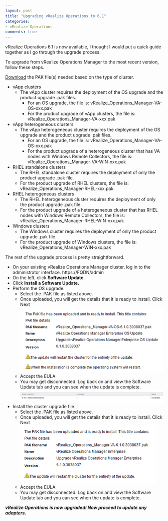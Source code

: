 ```yaml
---
layout: post
title: "Upgrading vRealize Operations to 6.1"
categories:
- vRealize Operations
comments: true
---
```

vRealize Operations 6.1 is now available, I thought I would put a quick guide together as I go through the upgrade process.

To upgrade from vRealize Operations Manager to the most recent version, follow these steps.

[Download](https://my.vmware.com/group/vmware/details?productId=538&downloadGroup=VROPS-610) the PAK file(s) needed based on the type of cluster.

- vApp clusters
  - The vApp cluster requires the deployment of the OS upgrade and the product upgrade .pak files.
    - For an OS upgrade, the file is: vRealize_Operations_Manager-VA-OS-xxx.pak
    - For the product upgrade of vApp clusters, the file is: vRealize_Operations_Manager-VA-xxx.pak
- vApp heterogeneous clusters
  - The vApp heterogeneous cluster requires the deployment of the OS upgrade and the product upgrade .pak files.
    - For an OS upgrade, the file is: vRealize_Operations_Manager-VA-OS-xxx.pak
    - For the product upgrade of a heterogeneous cluster that has VA nodes with Windows Remote Collectors, the file is: vRealize_Operations_Manager-VA-WIN-xxx.pak
- RHEL standalone clusters
  - The RHEL standalone cluster requires the deployment of only the product upgrade .pak file.
  - For the product upgrade of RHEL clusters, the file is: vRealize_Operations_Manager-RHEL-xxx.pak
- RHEL heterogeneous clusters
  - The RHEL heterogeneous cluster requires the deployment of only the product upgrade .pak file.
  - For the product upgrade of a heterogeneous cluster that has RHEL nodes with Windows Remote Collectors, the file is: vRealize_Operations_Manager-RHEL-WIN-xxx.pak
- Windows clusters
  - The Windows cluster requires the deployment of only the product upgrade .pak file.
  - For the product upgrade of Windows clusters, the file is: vRealize_Operations_Manager-WIN-xxx.pak

The rest of the upgrade process is pretty straightforward.

- On your existing vRealize Operations Manager cluster, log in to the administrator interface. https://FQDN/admin
- On the left, click **Software Update**.
- Click **Install a Software Update.**
- Perform the OS upgrade.
  - Select the .PAK file as listed above.
  - Once uploaded, you will get the details that it is ready to install. Click Next
  ![](/images/vrops61upgrade1.png)
  - Accept the EULA
  - You may get disconnected. Log back on and view the Software Update tab and you can see when the update is complete.
  ![](/images/vrops61upgrade2.png)
- Install the cluster upgrade file.
  - Select the .PAK file as listed above.
  - Once uploaded, you will get the details that it is ready to install. Click Next
  ![](/images/vrops61upgrade3.png)
  - Accept the EULA
  - You may get disconnected. Log back on and view the Software Update tab and you can see when the update is complete.

***vRealize Operations is now upgraded! Now proceed to update any adapters.***
